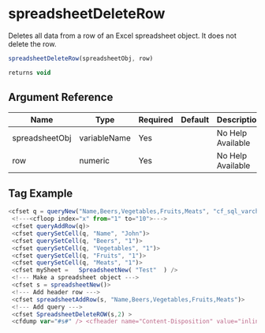 # spreadsheetDeleteRow

Deletes all data from a row of an Excel spreadsheet object. It does not delete the row.

```javascript
spreadsheetDeleteRow(spreadsheetObj, row)
```

```javascript
returns void
```

## Argument Reference

| Name | Type | Required | Default | Description |
| --- | --- | --- | --- | --- |
| spreadsheetObj | variableName | Yes |  | No Help Available |
| row | numeric | Yes |  | No Help Available |

## Tag Example

```javascript
<cfset q = queryNew("Name,Beers,Vegetables,Fruits,Meats", "cf_sql_varchar,cf_sql_integer,cf_sql_integer,cf_sql_integer,cf_sql_integer")> 
 <!---<cfloop index="x" from="1" to="10">---> 
 <cfset queryAddRow(q)> 
 <cfset querySetCell(q, "Name", "John")> 
 <cfset querySetCell(q, "Beers", "1")> 
 <cfset querySetCell(q, "Vegetables", "1")> 
 <cfset querySetCell(q, "Fruits", "1")> 
 <cfset querySetCell(q, "Meats", "1")> 
 <cfset mySheet =   SpreadsheetNew( "Test"  ) /> 
 <!--- Make a spreadsheet object ---> 
 <cfset s = spreadsheetNew()> 
 <!--- Add header row ---> 
 <cfset spreadsheetAddRow(s, "Name,Beers,Vegetables,Fruits,Meats")> 
 <!--- Add query ---> 
 <cfset SpreadsheetDeleteROW(s,2) > 
 <cfdump var="#s#" /> <cfheader name="Content-Disposition" value="inline; filename=testFile.xls">  <cfcontent type="application/vnd.msexcel" variable="#SpreadSheetReadBinary(s)#">
```
